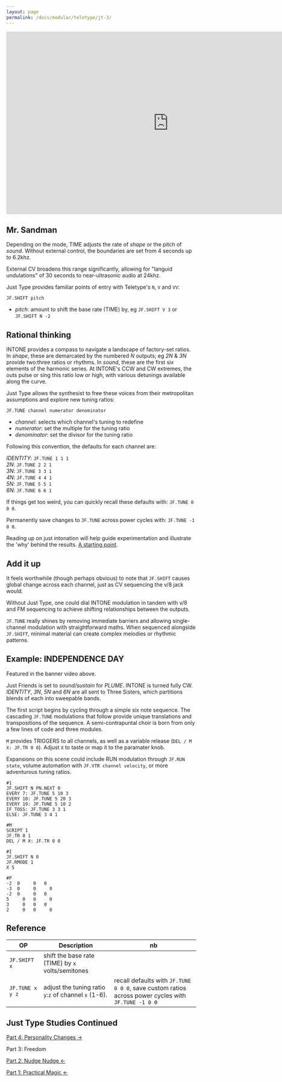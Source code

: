 ```yaml
---
layout: page
permalink: /docs/modular/teletype/jt-3/
---
```


<div class="vid"><iframe width="860" height="484" src="https://www.youtube.com/embed/PQ4xUgWUlQQ?rel=0&amp;showinfo=0" frameborder="0" allow="autoplay; encrypted-media" allowfullscreen></iframe></div>

## Mr. Sandman

Depending on the mode, TIME adjusts the rate of *shape* or the pitch of *sound*. Without external control, the boundaries are set from 4 seconds up to 6.2khz.

External CV broadens this range significantly, allowing for "languid undulations" of 30 seconds to near-ultrasonic audio at 24khz.

Just Type provides familiar points of entry with Teletype's `N`, `V` and `VV`:

`JF.SHIFT pitch`

- *pitch*: amount to shift the base rate (TIME) by, eg `JF.SHIFT V 3` or `JF.SHIFT N -2`

## Rational thinking

INTONE provides a compass to navigate a landscape of factory-set ratios. In *shape*, these are demarcated by the numbered *N* outputs; eg *2N* & *3N* provide two:three ratios or rhythms. In *sound*, these are the first six elements of the harmonic series. At INTONE's CCW and CW extremes, the outs pulse or sing this ratio low or high, with various detunings available along the curve.

Just Type allows the synthesist to free these voices from their metropolitan assumptions and explore new tuning ratios:

`JF.TUNE channel numerator denominator`

- *channel*: selects which channel's tuning to redefine
- *numerator*: set the multiple for the tuning ratio
- *denominator*: set the divisor for the tuning ratio

Following this convention, the defaults for each channel are:

*IDENTITY*: `JF.TUNE 1 1 1`  
*2N*: `JF.TUNE 2 2 1`  
*3N*: `JF.TUNE 3 3 1`   
*4N*: `JF.TUNE 4 4 1`  
*5N*: `JF.TUNE 5 5 1`  
*6N*: `JF.TUNE 6 6 1`

If things get too weird, you can quickly recall these defaults with: `JF.TUNE 0 0 0`.

Permanently save changes to `JF.TUNE` across power cycles with: `JF.TUNE -1 0 0`.

Reading up on just intonation will help guide experimentation and illustrate the 'why' behind the results. [A starting point](http://www.kylegann.com/tuning.html).

## Add it up

It feels worthwhile (though perhaps obvious) to note that `JF.SHIFT` causes global change across each channel, just as CV sequencing the v/8 jack would.

Without Just Type, one could dial INTONE modulation in tandem with v/8 and FM sequencing to achieve shifting relationships between the outputs.

`JF.TUNE` really shines by removing immediate barriers and allowing single-channel modulation with straightforward maths. When sequenced alongside `JF.SHIFT`, minimal material can create complex melodies or rhythmic patterns.

## Example: INDEPENDENCE DAY

Featured in the banner video above.

Just Friends is set to *sound/sustain* for *PLUME*. INTONE is turned fully CW. *IDENTITY*, *3N*, *5N* and *6N* are all sent to Three Sisters, which partitions blends of each into sweepable bands.

The first script begins by cycling through a simple six note sequence. The cascading `JF.TUNE` modulations that follow provide unique translations and transpositions of the sequence. A semi-contrapuntal choir is born from only a few lines of code and three modules.

`M` provides TRIGGERS to all channels, as well as a variable release (`DEL / M X: JF.TR 0 0`). Adjust `X` to taste or map it to the paramater knob.

Expansions on this scene could include RUN modulation through `JF.RUN state`, volume automation with `JF.VTR channel velocity`, or more adventurous tuning ratios.

```
#1
JF.SHIFT N PN.NEXT 0
EVERY 7: JF.TUNE 5 10 3
EVERY 10: JF.TUNE 5 20 3
EVERY 19: JF.TUNE 5 10 2
IF TOSS: JF.TUNE 3 3 1
ELSE: JF.TUNE 3 4 1

#M
SCRIPT 1
JF.TR 0 1
DEL / M X: JF.TR 0 0

#I
JF.SHIFT N 0
JF.RMODE 1
X 5

#P
-2	0	  0	  0
-3	0	  0		0
-2  0	  0	  0
5	  0	  0		0
3	  0	  0   0
2	  0	  0		0
```

## Reference

| OP | Description | nb |
| ------------- | ------------- | ------------- |
|`JF.SHIFT x` | shift the base rate (TIME) by `x` volts/semitones |
|`JF.TUNE x y z` | adjust the tuning ratio `y`:`z` of channel `x` (1-6). | recall defaults with `JF.TUNE 0 0 0`, save custom ratios across power cycles with `JF.TUNE -1 0 0` |

## Just Type Studies Continued

[Part 4: Personality Changes &rarr;](../jt-4)

Part 3: Freedom

[Part 2: Nudge Nudge &larr;](../jt-2)

[Part 1: Practical Magic &larr;](../jt-1)
